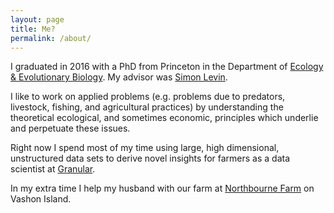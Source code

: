 ```yaml
---
layout: page
title: Me?
permalink: /about/
---
```


I  graduated in 2016 with a PhD from Princeton in the Department of [Ecology & Evolutionary Biology](http://www.princeton.edu/eeb/). My advisor was [Simon Levin](http://www.princeton.edu/~slevin/). 

I like to work on applied problems (e.g. problems due to predators, livestock, fishing, and agricultural practices) by understanding the theoretical ecological, and sometimes economic, principles which underlie and perpetuate these issues.

Right now I spend most of my time using large, high dimensional, unstructured data sets to derive novel insights for farmers as a data scientist at [Granular](https://www.granular.ag/).

In my extra time I help my husband with our farm at [Northbourne Farm](http://northbourne.farm) on Vashon Island.
